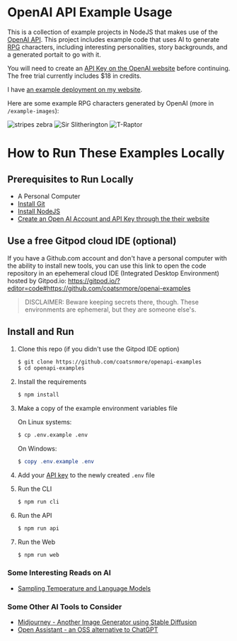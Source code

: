 # OpenAI API Example Usage

This is a collection of example projects in NodeJS that makes use of the [OpenAI API](https://openai.com/api/). This project includes example code that uses AI to generate [RPG](https://en.wikipedia.org/wiki/Role-playing_game) characters, including interesting personalities, story backgrounds, and a generated portait to go with it.

You will need to create an [API Key on the OpenAI website](https://beta.openai.com/account/api-keys) before continuing. The free trial currently includes $18 in credits.

I have [an example deployment on my website](http://spacecat.org/ai).

Here are some example RPG characters generated by OpenAI (more in `/example-images`): 

![stripes zebra](example-images/stripes.png)
![Sir Slitherington](example-images/SirSlitherington.png)
![T-Raptor](example-images/T-Raptor.png)

# How to Run These Examples Locally

## Prerequisites to Run Locally

* A Personal Computer
* [Install Git](https://git-scm.com/downloads)
* [Install NodeJS](https://nodejs.org/en/download/)
* [Create an Open AI Account and API Key through the their website](https://beta.openai.com/account/api-keys)

## Use a free Gitpod cloud IDE (optional)

If you have a Github.com account and don't have a personal computer with the ability to install new tools, you can use this link to open the code repository in an epehemeral cloud IDE (Integrated Desktop Environment) hosted by Gitpod.io:
https://gitpod.io/?editor=code#https://github.com/coatsnmore/openai-examples

>DISCLAIMER: Beware keeping secrets there, though. These environments are ephemeral, but they are someone else's.

## Install and Run

1. Clone this repo (if you didn't use the Gitpod IDE option)

    ```bash
    $ git clone https://github.com/coatsnmore/openapi-examples
    $ cd openapi-examples
    ```

2. Install the requirements

   ```bash
   $ npm install
   ```

3. Make a copy of the example environment variables file

   On Linux systems: 
   ```bash
   $ cp .env.example .env
   ```
   On Windows:
   ```powershell
   $ copy .env.example .env
   ```

4. Add your [API key](https://beta.openai.com/account/api-keys) to the newly created `.env` file

5. Run the CLI

    ```bash
    $ npm run cli
    ```

6. Run the API

    ```bash
    $ npm run api
    ```

6. Run the Web

    ```bash
    $ npm run web
    ```

### Some Interesting Reads on AI

- [Sampling Temperature and Language Models](https://towardsdatascience.com/how-to-sample-from-language-models-682bceb97277)

### Some Other AI Tools to Consider

- [Midjourney - Another Image Generator using Stable Diffusion](https://midjourney.com/)
- [Open Assistant - an OSS alternative to ChatGPT](https://github.com/LAION-AI/Open-Assistant) 